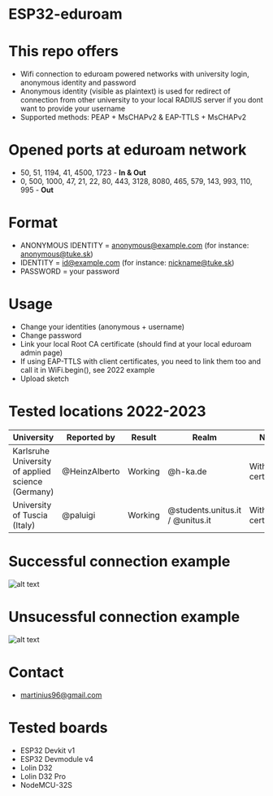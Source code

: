 # ESP32-eduroam

# This repo offers
* Wifi connection to eduroam powered networks with university login, anonymous identity and password
* Anonymous identity (visible as plaintext) is used for redirect of connection from other university to your local RADIUS server if you dont want to provide your username
* Supported methods: PEAP + MsCHAPv2 & EAP-TTLS + MsCHAPv2

# Opened ports at eduroam network
* 50, 51, 1194, 41, 4500, 1723 - **In & Out**
* 0, 500, 1000, 47, 21, 22, 80, 443, 3128, 8080, 465, 579, 143, 993, 110, 995 - **Out**

# Format
* ANONYMOUS IDENTITY = anonymous@example.com (for instance: anonymous@tuke.sk)
* IDENTITY = id@example.com (for instance: nickname@tuke.sk)
* PASSWORD = your password

# Usage
* Change your identities (anonymous + username) 
* Change password
* Link your local Root CA certificate (should find at your local eduroam admin page)
* If using EAP-TTLS with client certificates, you need to link them too and call it in WiFi.begin(), see 2022 example
* Upload sketch 

# Tested locations 2022-2023
|University|Reported by|Result|Realm|Note|
|-------------|-------------|-----|------|------|
|Karlsruhe University of applied science (Germany)|@HeinzAlberto|Working|@h-ka.de|Without certificate|
|University of Tuscia (Italy)|@paluigi|Working|@students.unitus.it / @unitus.it|Without certificate|


# Successful connection example
 ![alt text](https://i.nahraj.to/f/24Kc.png)
# Unsucessful connection example
 ![alt text](https://camo.githubusercontent.com/87e47d1b27f4e8ace87423e40e8edbce7983bafa/68747470733a2f2f692e6e616872616a2e746f2f662f323435572e504e47)

# Contact
* martinius96@gmail.com

# Tested boards
* ESP32 Devkit v1
* ESP32 Devmodule v4
* Lolin D32
* Lolin D32 Pro
* NodeMCU-32S
